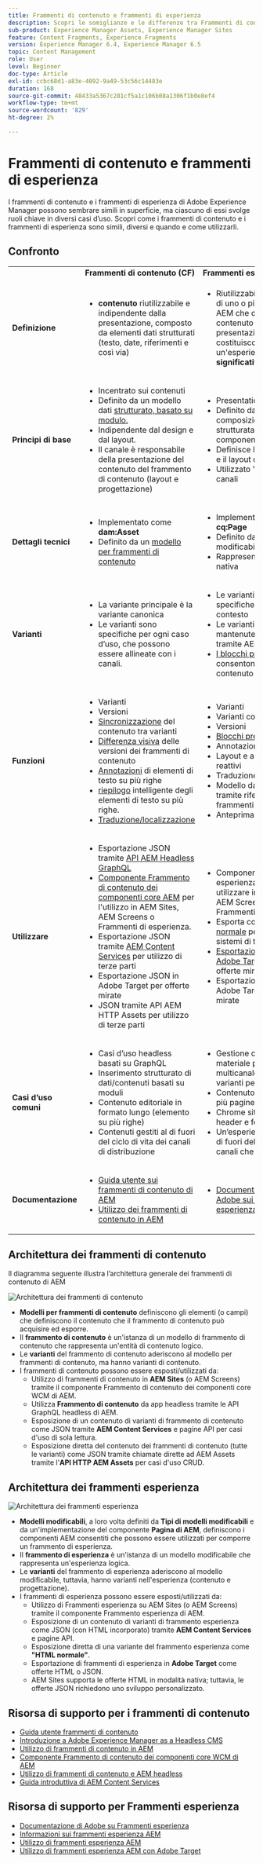 ```yaml
---
title: Frammenti di contenuto e frammenti di esperienza
description: Scopri le somiglianze e le differenze tra Frammenti di contenuto e Frammenti di esperienza, e quando e come utilizzare ciascun tipo.
sub-product: Experience Manager Assets, Experience Manager Sites
feature: Content Fragments, Experience Fragments
version: Experience Manager 6.4, Experience Manager 6.5
topic: Content Management
role: User
level: Beginner
doc-type: Article
exl-id: ccbc68d1-a83e-4092-9a49-53c56c14483e
duration: 168
source-git-commit: 48433a5367c281cf5a1c106b08a1306f1b0e8ef4
workflow-type: tm+mt
source-wordcount: '829'
ht-degree: 2%

---
```


# Frammenti di contenuto e frammenti di esperienza

I frammenti di contenuto e i frammenti di esperienza di Adobe Experience Manager possono sembrare simili in superficie, ma ciascuno di essi svolge ruoli chiave in diversi casi d’uso. Scopri come i frammenti di contenuto e i frammenti di esperienza sono simili, diversi e quando e come utilizzarli.

## Confronto

<table>
<tbody><tr><td><strong> </strong></td>
<td><strong>Frammenti di contenuto (CF)</strong></td>
<td><strong>Frammenti esperienza (XF)</strong></td>
</tr><tr><td><strong>Definizione</strong></td>
<td><ul>
<li><strong>contenuto</strong> riutilizzabile e indipendente dalla presentazione, composto da elementi dati strutturati (testo, date, riferimenti e così via)</li>
</ul>
</td>
<td><ul>
<li>Riutilizzabile, composito di uno o più componenti AEM che definiscono contenuto e presentazione e costituiscono un'esperienza <strong>1&rbrace; significativa da sola</strong></li>
</ul>
</td>
</tr><tr><td><strong>Principi di base</strong></td>
<td><ul>
<li>Incentrato sui contenuti</li>
<li>Definito da un modello dati <a href="https://experienceleague.adobe.com/docs/experience-manager-65/assets/fragments/content-fragments-models.html?lang=it" target="_blank">strutturato, basato su modulo.</a></li>
<li>Indipendente dal design e dal layout.</li>
<li>Il canale è responsabile della presentazione del contenuto del frammento di contenuto (layout e progettazione)</li>
</ul>
</td>
<td><ul>
<li>Presentation-centric</li>
<li>Definito dalla composizione non strutturata dei componenti di AEM</li>
<li>Definisce la progettazione e il layout del contenuto</li>
<li>Utilizzato "così com’è" nei canali</li>
</ul>
</td>
</tr><tr><td><strong>Dettagli tecnici</strong></td>
<td><ul>
<li>Implementato come <strong>dam:Asset</strong></li>
<li>Definito da un <a href="https://experienceleague.adobe.com/docs/experience-manager-65/assets/fragments/content-fragments-models.html?lang=it" target="_blank">modello per frammenti di contenuto</a></li>
</ul>
</td>
<td><ul>
<li>Implementato come <strong>cq:Page</strong></li>
<li>Definito da modelli modificabili</li>
<li>Rappresentazione HTML nativa</li>
</ul>
</td>
</tr><tr><td><strong>Varianti</strong></td>
<td><ul>
<li>La variante principale è la variante canonica</li>
<li>Le varianti sono specifiche per ogni caso d’uso, che possono essere allineate con i canali.</li>
</ul>
</td>
<td><ul>
<li>Le varianti sono specifiche per canale o contesto</li>
<li>Le varianti sono mantenute sincronizzate tramite AEM Live Copy</li>
<li><a href="https://experienceleague.adobe.com/docs/experience-manager-65/authoring/authoring/experience-fragments.html?lang=it" target="_blank">I blocchi predefiniti</a> consentono il riutilizzo del contenuto tra varianti</li>
</ul>
</td>
</tr><tr><td><strong>Funzioni</strong></td>
<td><ul>
<li>Varianti</li>
<li>Versioni</li>
<li><a href="https://experienceleague.adobe.com/docs/experience-manager-65/assets/fragments/content-fragments-variations.html?lang=it#synchronizing-with-master" target="_blank">Sincronizzazione</a> del contenuto tra varianti</li>
<li><a href="https://experienceleague.adobe.com/docs/experience-manager-65/assets/fragments/content-fragments-managing.html?lang=it#comparing-fragment-versions" target="_blank">Differenza visiva</a> delle versioni dei frammenti di contenuto</li>
<li><a href="https://experienceleague.adobe.com/docs/experience-manager-65/assets/fragments/content-fragments-variations.html?lang=it#annotating-a-content-fragment" target="_blank">Annotazioni</a> di elementi di testo su più righe</li>
<li><a href="https://experienceleague.adobe.com/docs/experience-manager-65/assets/fragments/content-fragments-variations.html?lang=it#summarizing-text" target="_blank">riepilogo</a> intelligente degli elementi di testo su più righe.</li>
<li><a href="https://experienceleague.adobe.com/docs/experience-manager-65/assets/fragments/creating-translation-projects-for-content-fragments.html?lang=it" target="_blank">Traduzione/localizzazione</a></li>
</ul>
</td>
<td><ul>
<li>Varianti</li>
<li>Varianti come Live Copy</li>
<li>Versioni</li>
<li><a href="https://experienceleague.adobe.com/docs/experience-manager-65/authoring/authoring/experience-fragments.html?lang=it#building-blocks" target="_blank">Blocchi predefiniti</a></li>
<li>Annotazioni</li>
<li>Layout e anteprima reattivi</li>
<li>Traduzione/localizzazione</li>
<li>Modello dati complesso tramite riferimenti ai frammenti di contenuto</li>
<li>Anteprima in-app</li>
</ul>
</td>
</tr><tr><td><strong>Utilizzare</strong></td>
<td><ul>
<li>Esportazione JSON tramite <a href="https://experienceleague.adobe.com/landing/experience-manager/headless/developer.html?lang=it">API AEM Headless GraphQL</a></li>
<li><a href="https://experienceleague.adobe.com/docs/experience-manager-core-components/using/components/content-fragment-component.html?lang=it" target="_blank">Componente Frammento di contenuto dei componenti core AEM</a> per l'utilizzo in AEM Sites, AEM Screens o Frammenti di esperienza.</li>
<li>Esportazione JSON tramite <a href="https://experienceleague.adobe.com/docs/experience-manager-learn/getting-started-with-aem-headless/content-services/overview.html?lang=it" target="_blank">AEM Content Services</a> per utilizzo di terze parti</li>
<li>Esportazione JSON in Adobe Target per offerte mirate</li>
<li>JSON tramite API AEM HTTP Assets per utilizzo di terze parti</li>
</ul>
</td>
<td><ul>
<li>Componente Frammento esperienza AEM da utilizzare in AEM Sites, AEM Screens o altri Frammenti esperienza.</li>
<li>Esporta come <a href="https://experienceleague.adobe.com/docs/experience-manager-65/authoring/authoring/experience-fragments.html?lang=it" target="_blank">HTML normale</a> per l'utilizzo con sistemi di terze parti</li>
<li><a href="https://experienceleague.adobe.com/docs/experience-manager-65/administering/integration/experience-fragments-target.html?lang=it" target="_blank">Esportazione HTML in Adobe Target</a> per le offerte mirate</li>
<li>Esportazione JSON in Adobe Target per offerte mirate</li>
</ul>
</td>
</tr><tr><td><strong>Casi d’uso comuni</strong></td>
<td><ul>
<li>Casi d’uso headless basati su GraphQL</li>
<li>Inserimento strutturato di dati/contenuti basati su moduli</li>
<li>Contenuto editoriale in formato lungo (elemento su più righe)</li>
<li>Contenuti gestiti al di fuori del ciclo di vita dei canali di distribuzione</li>
</ul>
</td>
<td><ul>
<li>Gestione centralizzata del materiale promozionale multicanale utilizzando le varianti per canale.</li>
<li>Contenuto riutilizzato in più pagine di un sito Web.</li>
<li>Chrome sito Web (es. header e footer)</li>
<li>Un’esperienza gestita al di fuori del ciclo di vita dei canali che la forniscono</li>
</ul>
</td>
</tr><tr><td><strong>Documentazione</strong></td>
<td><ul>
<li><a href="https://experienceleague.adobe.com/docs/experience-manager-65/assets/home.html?lang=it&topic=/experience-manager/6-5/assets/morehelp/content-fragments.ug.js" target="_blank">Guida utente sui frammenti di contenuto di AEM</a></li>
<li><a href="https://experienceleague.adobe.com/docs/experience-manager-learn/sites/content-fragments/content-fragments-feature-video-use.html?lang=it" target="_blank">Utilizzo dei frammenti di contenuto in AEM</a></li>
</ul>
</td>
<td><ul>
<li><a href="https://experienceleague.adobe.com/docs/experience-manager-65/authoring/authoring/experience-fragments.html?lang=it" target="_blank">Documentazione di Adobe sui frammenti esperienza</a></li>
</ul>
</td>
</tr></tbody></table>

## Architettura dei frammenti di contenuto

Il diagramma seguente illustra l’architettura generale dei frammenti di contenuto di AEM

![Architettura dei frammenti di contenuto](./assets/content-fragments-architecture.png)

+ **Modelli per frammenti di contenuto** definiscono gli elementi (o campi) che definiscono il contenuto che il frammento di contenuto può acquisire ed esporre.
+ Il **frammento di contenuto** è un&#39;istanza di un modello di frammento di contenuto che rappresenta un&#39;entità di contenuto logico.
+ Le **varianti** del frammento di contenuto aderiscono al modello per frammenti di contenuto, ma hanno varianti di contenuto.
+ I frammenti di contenuto possono essere esposti/utilizzati da:
   + Utilizzo di frammenti di contenuto in **AEM Sites** (o AEM Screens) tramite il componente Frammento di contenuto dei componenti core WCM di AEM.
   + Utilizza **Frammento di contenuto** da app headless tramite le API GraphQL headless di AEM.
   + Esposizione di un contenuto di varianti di frammento di contenuto come JSON tramite **AEM Content Services** e pagine API per casi d&#39;uso di sola lettura.
   + Esposizione diretta del contenuto dei frammenti di contenuto (tutte le varianti) come JSON tramite chiamate dirette ad AEM Assets tramite l&#39;**API HTTP AEM Assets** per casi d&#39;uso CRUD.

## Architettura dei frammenti esperienza

![Architettura dei frammenti esperienza](./assets/experience-fragments-architecture.png)

+ **Modelli modificabili**, a loro volta definiti da **Tipi di modelli modificabili** e da un&#39;implementazione del componente **Pagina di AEM**, definiscono i componenti AEM consentiti che possono essere utilizzati per comporre un frammento di esperienza.
+ Il **frammento di esperienza** è un&#39;istanza di un modello modificabile che rappresenta un&#39;esperienza logica.
+ Le **varianti** del frammento di esperienza aderiscono al modello modificabile, tuttavia, hanno varianti nell&#39;esperienza (contenuto e progettazione).
+ I frammenti di esperienza possono essere esposti/utilizzati da:
   + Utilizzo di Frammenti esperienza su AEM Sites (o AEM Screens) tramite il componente Frammento esperienza di AEM.
   + Esposizione di un contenuto di varianti di frammento esperienza come JSON (con HTML incorporato) tramite **AEM Content Services** e pagine API.
   + Esposizione diretta di una variante del frammento esperienza come **&quot;HTML normale&quot;**.
   + Esportazione di frammenti di esperienza in **Adobe Target** come offerte HTML o JSON.
   + AEM Sites supporta le offerte HTML in modalità nativa; tuttavia, le offerte JSON richiedono uno sviluppo personalizzato.

## Risorsa di supporto per i frammenti di contenuto

+ [Guida utente frammenti di contenuto](https://experienceleague.adobe.com/docs/experience-manager-65/assets/home.html?lang=it&topic=/experience-manager/6-5/assets/morehelp/content-fragments.ug.js)
+ [Introduzione a Adobe Experience Manager as a Headless CMS](https://experienceleague.adobe.com/docs/experience-manager-cloud-service/content/headless/introduction.html?lang=it)
+ [Utilizzo di frammenti di contenuto in AEM](https://experienceleague.adobe.com/docs/experience-manager-learn/sites/content-fragments/content-fragments-feature-video-use.html?lang=it)
+ [Componente Frammento di contenuto dei componenti core WCM di AEM](https://experienceleague.adobe.com/docs/experience-manager-core-components/using/components/content-fragment-component.html?lang=it)
+ [Utilizzo di frammenti di contenuto e AEM headless](https://experienceleague.adobe.com/docs/experience-manager-learn/getting-started-with-aem-headless/overview.html?lang=it)
+ [Guida introduttiva di AEM Content Services](https://experienceleague.adobe.com/docs/experience-manager-learn/getting-started-with-aem-headless/content-services/overview.html?lang=it)

## Risorsa di supporto per Frammenti esperienza

+ [Documentazione di Adobe su Frammenti esperienza](https://experienceleague.adobe.com/docs/experience-manager-65/authoring/authoring/experience-fragments.html?lang=it)
+ [Informazioni sui frammenti esperienza AEM](https://experienceleague.adobe.com/docs/experience-manager-learn/sites/experience-fragments/experience-fragments-feature-video-use.html?lang=it)
+ [Utilizzo di frammenti esperienza AEM](https://experienceleague.adobe.com/docs/experience-manager-learn/sites/experience-fragments/experience-fragments-feature-video-use.html?lang=it)
+ [Utilizzo di frammenti esperienza AEM con Adobe Target](https://medium.com/adobetech/experience-fragments-and-adobe-target-d8d74381b9b2)
